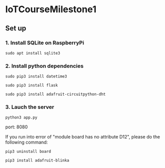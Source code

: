 # IoTCourseMilestone1

## Set up

### 1. Install **SQLite** on RaspberryPi

 `sudo apt install sqlite3`

### 2. Install python dependencies

`sudo pip3 install datetime3`

`sudo pip3 install flask`

`sudo pip3 install adafruit-circuitpython-dht`

### 3. Lauch the server
 
 `python3 app.py`
 
 port: 8080

If you run into error of "module board has no attribute D12", please do the following command:

`pip3 uninstall board`

`pip3 install adafruit-blinka`


